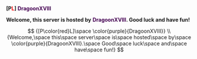 **[P<span style="color:#FF0000">L</span>] <span style="color:#440052">DragoonXVIII</span>**

**Welcome, this server is hosted by** <span style="color:#440052">**DragoonXVIII**</span>**. Good luck and have fun!**

$$
{[P\color{red}L]\space \color{purple}{DragoonXVIII}} \\
{Welcome,\space this\space server\space is\space hosted\space by\space \color{purple}{DragoonXVIII}.\space Good\space luck\space and\space have\space fun!}
$$